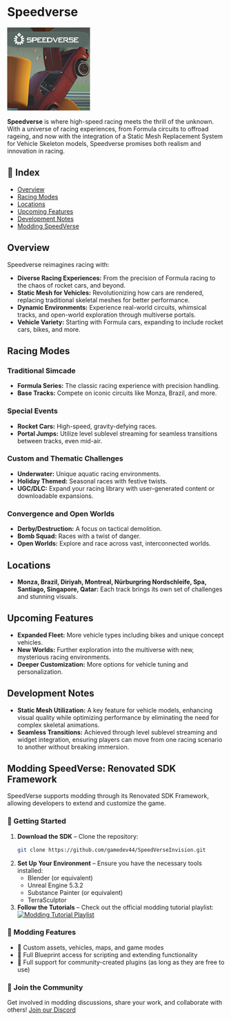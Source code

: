 <!--Readme-->
# Speedverse
![SpeedVerse](SpeedVerse.png)

**Speedverse** is where high-speed racing meets the thrill of the unknown. With a universe of racing experiences, from Formula circuits to offroad rageing, and now with the integration of a Static Mesh Replacement System for Vehicle Skeleton models, Speedverse promises both realism and innovation in racing.

## 📌 Index  
- [Overview](#overview)  
- [Racing Modes](#racing-modes)  
- [Locations](#locations)  
- [Upcoming Features](#upcoming-features)  
- [Development Notes](#development-notes)  
- [Modding SpeedVerse](#modding-speedverse-renovated-sdk-framework)  

## Overview

Speedverse reimagines racing with:

- **Diverse Racing Experiences:** From the precision of Formula racing to the chaos of rocket cars, and beyond.
- **Static Mesh for Vehicles:** Revolutionizing how cars are rendered, replacing traditional skeletal meshes for better performance.
- **Dynamic Environments:** Experience real-world circuits, whimsical tracks, and open-world exploration through multiverse portals.
- **Vehicle Variety:** Starting with Formula cars, expanding to include rocket cars, bikes, and more.

## Racing Modes

### Traditional Simcade
- **Formula Series:** The classic racing experience with precision handling.
- **Base Tracks:** Compete on iconic circuits like Monza, Brazil, and more.

### Special Events
- **Rocket Cars:** High-speed, gravity-defying races.
- **Portal Jumps:** Utilize level sublevel streaming for seamless transitions between tracks, even mid-air.

### Custom and Thematic Challenges
- **Underwater:** Unique aquatic racing environments.
- **Holiday Themed:** Seasonal races with festive twists.
- **UGC/DLC:** Expand your racing library with user-generated content or downloadable expansions.

### Convergence and Open Worlds
- **Derby/Destruction:** A focus on tactical demolition.
- **Bomb Squad:** Races with a twist of danger.
- **Open Worlds:** Explore and race across vast, interconnected worlds.

## Locations

- **Monza, Brazil, Diriyah, Montreal, Nürburgring Nordschleife, Spa, Santiago, Singapore, Qatar:** Each track brings its own set of challenges and stunning visuals.

## Upcoming Features

- **Expanded Fleet:** More vehicle types including bikes and unique concept vehicles.
- **New Worlds:** Further exploration into the multiverse with new, mysterious racing environments.
- **Deeper Customization:** More options for vehicle tuning and personalization.

## Development Notes

- **Static Mesh Utilization:** A key feature for vehicle models, enhancing visual quality while optimizing performance by eliminating the need for complex skeletal animations.
- **Seamless Transitions:** Achieved through level sublevel streaming and widget integration, ensuring players can move from one racing scenario to another without breaking immersion.

## Modding SpeedVerse: Renovated SDK Framework  

SpeedVerse supports modding through its Renovated SDK Framework, allowing developers to extend and customize the game.  

### 🔧 Getting Started  
1. **Download the SDK** – Clone the repository:  
   ```sh
   git clone https://github.com/gamedev44/SpeedVerseInvision.git
   ```  
2. **Set Up Your Environment** – Ensure you have the necessary tools installed:  
   - Blender (or equivalent)  
   - Unreal Engine 5.3.2  
   - Substance Painter (or equivalent)  
   - TerraSculptor  
3. **Follow the Tutorials** – Check out the official modding tutorial playlist:  
   [![Modding Tutorial Playlist](https://i.pinimg.com/474x/38/4e/05/384e05942428b8598fb9ec507fb75efb.jpg)](https://www.youtube.com/playlist?list=PL85wXcWAp0HUHSkywXlGlQfz9pl-zypzS)  

### 📁 Modding Features  
- 🔹 Custom assets, vehicles, maps, and game modes  
- 🔹 Full Blueprint access for scripting and extending functionality  
- 🔹 Full support for community-created plugins (as long as they are free to use)  

### 🚀 Join the Community  
Get involved in modding discussions, share your work, and collaborate with others!
[Join our Discord](https://discord.gg/yQtTSc8f84)


<!--
## Community Engagement

- **Feedback Loop:** Your input directly influences game development.
- **Update Frequency:** Regular content drops and feature updates.


## How to Start

- **Available On:** [PC via Steam](#), with plans for broader platform support.
- **Try the Demo:** Available at our [official website](#).
- **System Requirements:**
  - **Minimum:** Windows 10, Intel i5-4460 or AMD FX-8350, 8GB RAM, NVIDIA GTX 970 or AMD R9 290.
  - **Recommended:** Windows 11, Intel i7-7700 or AMD Ryzen 5 1600, 16GB RAM, NVIDIA GTX 1070 or AMD RX Vega 56.
  

Join the Speedverse community and experience racing in ways you've never imagined. Buckle up for a journey through time, space, and speed!
-->

